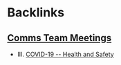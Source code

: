 
# Backlinks
## [Comms Team Meetings](<Comms Team Meetings.md>)
- III. [COVID-19 -- Health and Safety](<COVID-19 -- Health and Safety.md>)

